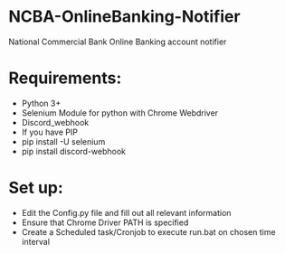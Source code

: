 # NCBA-OnlineBanking-Notifier
National Commercial Bank Online Banking account notifier

# Requirements:
- Python 3+ 
- Selenium Module for python with Chrome Webdriver
- Discord_webhook 
- If you have PIP
- pip install -U selenium
- pip install discord-webhook

# Set up:
- Edit the Config.py file and fill out all relevant information
- Ensure that Chrome Driver PATH is specified
- Create a Scheduled task/Cronjob to execute run.bat on chosen time interval
